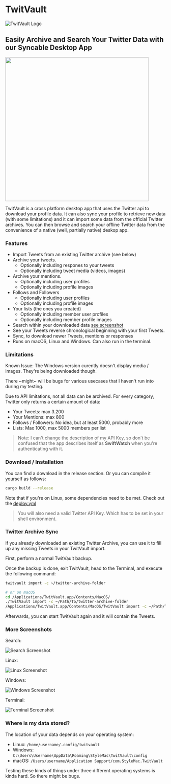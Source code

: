 # TwitVault

![TwitVault Logo](media/logo.svg)

## Easily Archive and Search Your Twitter Data with our Syncable Desktop App

<img src="website/media/macos.jpg" width="450" />

TwitVault is a cross platform desktop app that uses the Twitter api to download
your profile data. It can also sync your profile to retrieve new data (with some limitations) and
it can import some data from the official Twitter archives. You can then browse and search
your offline Twitter data from the convenience of a native (well, partially native) deskop app.

### Features

- Import Tweets from an existing Twitter archive (see below)
- Archive your tweets.
  - Optionally including respones to your tweets
  - Optionally including tweet media (videos, images)
- Archive your mentions.
  - Optionally including user profiles
  - Optionally including profile images
- Follows and Followers
  - Optionally including user profiles
  - Optionally including profile images
- Your lists (the ones you created)
  - Optionally including member user profiles
  - Optionally including member profile images
- Search within your downloaded data [see screenshot](media/search.jpg)
- See your Tweets reverse chronological beginning with your first Tweets.
- Sync, to download newer Tweets, mentions or responses
- Runs on macOS, Linux and Windows. Can also run in the terminal.

### Limitations

Known Issue: The Windows version curently doesn't display media / images. They're being downloaded though.

There ~might~ will be bugs for various usecases that I haven't run into during my testing.

Due to API limitations, not all data can be archived. For every category, Twitter only returns a certain amount of data:

- Your Tweets: max 3.200
- Your Mentions: max 800
- Follows / Followers: No idea, but at least 5000, probably more
- Lists: Max 1000, max 5000 members per list

> Note: I can't change the description of my API Key, so don't be confused that the app describes
> itself as
> **SwiftWatch** when you're authenticating with it.

### Download / Installation

You can find a download in the release section. Or you can compile it yourself as follows:

``` sh
cargo build --release
```

Note that if you're on Linux, some dependencies need to be met. Check out the [deploy.yml](.github/workflows/deploy.yml)

> You will also need a valid Twitter API Key. Which has to be set in your shell environment.

### Twitter Archive Sync

If you already downloaded an existing Twitter Archive, you can use it to fill up any missing Tweets in your TwitVault import.

First, perform a normal TwitVault backup.

Once the backup is done, exit TwitVault, head to the Terminal, and execute the following command:

``` sh
twitvault import -c ~/twitter-archive-folder

# or on macOS
cd /Applications/TwitVault.app/Contents/MacOS/
./TwitVault import -c ~/Path/To/twitter-archive-folder
/Applications/TwitVault.app/Contents/MacOS/TwitVault import -c ~/Path/To/twitter-archive-folder
```

Afterwards, you can start TwitVault again and it will contain the Tweets.

### More Screenshots

Search:

![Search Screenshot](website/media/search.jpg)

Linux:

![Linux Screenshot](website/media/linux.jpg)

Windows:

![Windows Screenshot](website/media/windows.jpg)

Terminal:

![Terminal Screenshot](website/media/terminal.jpg)

### Where is my data stored?

The location of your data depends on your operating system:

- Linux: `/home/username/.config/twitvault`
- Windows: `C:\Users\Username\AppData\Roaming\StyleMac\TwitVault\config`
- macOS: `/Users/username/Application Support/com.StyleMac.TwitVault`

Testing these kinds of things under three different operating systems is kinda hard. So there might be bugs.
